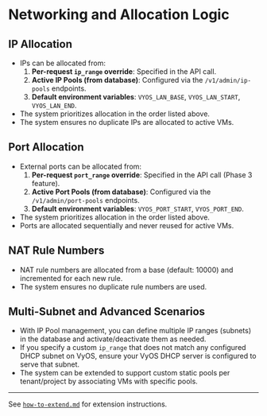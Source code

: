 # Networking and Allocation Logic

## IP Allocation
- IPs can be allocated from:
    1.  **Per-request `ip_range` override**: Specified in the API call.
    2.  **Active IP Pools (from database)**: Configured via the `/v1/admin/ip-pools` endpoints.
    3.  **Default environment variables**: `VYOS_LAN_BASE`, `VYOS_LAN_START`, `VYOS_LAN_END`.
- The system prioritizes allocation in the order listed above.
- The system ensures no duplicate IPs are allocated to active VMs.

## Port Allocation
- External ports can be allocated from:
    1.  **Per-request `port_range` override**: Specified in the API call (Phase 3 feature).
    2.  **Active Port Pools (from database)**: Configured via the `/v1/admin/port-pools` endpoints.
    3.  **Default environment variables**: `VYOS_PORT_START`, `VYOS_PORT_END`.
- The system prioritizes allocation in the order listed above.
- Ports are allocated sequentially and never reused for active VMs.

## NAT Rule Numbers
- NAT rule numbers are allocated from a base (default: 10000) and incremented for each new rule.
- The system ensures no duplicate rule numbers are used.

## Multi-Subnet and Advanced Scenarios
- With IP Pool management, you can define multiple IP ranges (subnets) in the database and activate/deactivate them as needed.
- If you specify a custom `ip_range` that does not match any configured DHCP subnet on VyOS, ensure your VyOS DHCP server is configured to serve that subnet.
- The system can be extended to support custom static pools per tenant/project by associating VMs with specific pools.

---
See [`how-to-extend.md`](docs/how-to-extend.md) for extension instructions.
